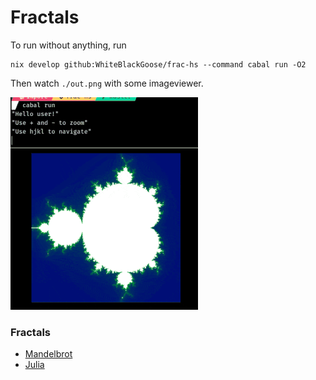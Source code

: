# Fractals

To run without anything, run
```
nix develop github:WhiteBlackGoose/frac-hs --command cabal run -O2
```
Then watch `./out.png` with some imageviewer.

![](./mandel5.gif)

### Fractals

- [Mandelbrot](https://en.wikipedia.org/wiki/Mandelbrot_set)
- [Julia](https://en.wikipedia.org/wiki/Julia_set)
